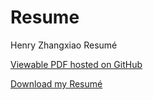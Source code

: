 # Resume

Henry Zhangxiao Resumé

[Viewable PDF hosted on GitHub](https://github.com/HenryZhangxiao/Resume/blob/main/HenryZhangxiaoResumeLaTeX04282023.pdf)

[Download my Resumé](https://github.com/HenryZhangxiao/Resume/raw/main/HenryZhangxiaoResumeLaTeX04282023.pdf)
